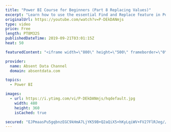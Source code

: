 ```yaml
---
title: "Power BI Course for Beginners (Part 8 Replacing Values)"
excerpt: "Learn how to use the essential Find and Replace feature in Power BI."
originalUrl: https://youtube.com/watch?v=P-DEkDANmjs
type: video
price: Free
length: PT8M32S
publishedDateTime: 2019-09-21T03:01:15Z
heat: 50

featuredContent: "<iframe width=\"800\" height=\"500\" frameborder=\"0\" src=\"https://www.youtube.com/embed/P-DEkDANmjs\" allow=\"accelerometer; autoplay; encrypted-media; gyroscope; picture-in-picture\" allowfullscreen></iframe>"

provider:
  name: Absent Data Channel
  domain: absentdata.com

topics:
  - Power BI

images:
  - url: https://i.ytimg.com/vi/P-DEkDANmjs/hqdefault.jpg
    width: 480
    height: 360
    isCached: true

secured: "EJPmaasPu5gqbnzEGC9kHmA7LjYK59B+Q2aQiX5+hKyLqiWV+FV27FlRJeg//SLyDOx5pMFsqzjS0X9hJU6SR7oFTB+4eigXI+cmZNxTQMQCALxFXrHuwL7LCZO+rPyVGK1hdOBdBPTbdW83uJa4El2HIIsZ5O2qtpTfiuK3ryqM5uUFfSRplUhpHH/Pof89nsjohVB2euTR7DfJH+4YN61jbtOp885tQA6bpdUCIrbiA0ktsLAeK9ynRLRJT5OTVHTdMctST5qG1MJQvoMH+X2AbYwG02kK6VTuQ25UyDjPd40p/keQCibghn8Wpn1gcQA4v976jN01ZNguy7LRFBjdNogWZL5vOWjL0CBHdkhn7+/wkcmK/ifm0LkiEIpgWFo8CNbk8LCUKqaz//Jx8OuYMaNBGtB/1EphekECWdg=;ZpYvusYbv8q7mrucaUV7FQ=="
---
```


